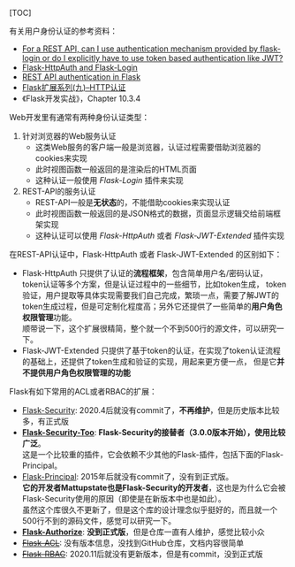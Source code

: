 [TOC]

有关用户身份认证的参考资料：
+ [For a REST API, can I use authentication mechanism provided by flask-login or do I explicitly have to use token based authentication like JWT?](https://stackoverflow.com/questions/65520316/for-a-rest-api-can-i-use-authentication-mechanism-provided-by-flask-login-or-do)
+ [Flask-HttpAuth and Flask-Login](https://stackoverflow.com/questions/26163767/flask-httpauth-and-flask-login)
+ [REST API authentication in Flask](https://medium.com/@anubabajide/rest-api-authentication-in-flask-481518a7479b)
+ [Flask扩展系列(九)–HTTP认证](http://www.bjhee.com/flask-ext9.html)
+ 《Flask开发实战》，Chapter 10.3.4

Web开发里有通常有两种身份认证类型：
1. 针对浏览器的Web服务认证
   + 这类Web服务的客户端一般是浏览器，认证过程需要借助浏览器的cookies来实现
   + 此时视图函数一般返回的是渲染后的HTML页面
   + 这种认证一般使用 *Flask-Login* 插件来实现
2. REST-API的服务认证
   + REST-API一般是**无状态**的，不能借助cookies来实现认证
   + 此时视图函数一般返回的是JSON格式的数据，页面显示逻辑交给前端框架实现
   + 这种认证可以使用 *Flask-HttpAuth* 或者 *Flask-JWT-Extended* 插件实现

在REST-API认证中，Flask-HttpAuth 或者 Flask-JWT-Extended 的区别如下：
+ Flask-HttpAuth 只提供了认证的**流程框架**，包含简单用户名/密码认证，token认证等多个方案，但是认证过程中的一些细节，比如token生成，
  token验证，用户提取等具体实现需要我们自己完成，繁琐一点，需要了解JWT的token生成过程，但是可定制化程度高；另外它还提供了一些简单的**用户角色权限管理**功能。     
  顺带说一下，这个扩展很精简，整个就一个不到500行的源文件，可以研究一下。
+ Flask-JWT-Extended 只提供了基于token的认证，在实现了token认证流程的基础上，还提供了token生成和验证的实现，用起来更方便一点，
  但是它**并不提供用户角色权限管理的功能**


Flask有如下常用的ACL或者RBAC的扩展：
+ [Flask-Security](https://pythonhosted.org/Flask-Security/): 2020.4后就没有commit了，**不再维护**，但是历史版本比较多，有正式版
+ [**Flask-Security-Too**](https://flask-security-too.readthedocs.io/en/stable/): **Flask-Security的接替者（3.0.0版本开始），使用比较广泛**。   
  这是一个比较重的插件，它会依赖不少其他的Flask-插件，包括下面的Flask-Principal。
+ [Flask-Principal](https://pythonhosted.org/Flask-Principal/): 2015年后就没有commit了，没有到正式版。   
  **它的开发者Mattupstate也是Flask-Security的开发者**，这也是为什么它会被Flask-Security使用的原因（即使是在新版本中也是如此）。    
  虽然这个库很久不更新了，但是这个库的设计理念似乎挺好的，而且就一个500行不到的源码文件，感觉可以研究一下。
+ [**Flask-Authorize**](https://flask-authorize.readthedocs.io/en/latest/): **没到正式版**，但是仓库一直有人维护，感觉比较小众
+ [~~Flask-ACL~~](https://mikeboers.github.io/Flask-ACL/): 没有版本信息，没找到GitHub仓库，文档内容很简单
+ [~~Flask-RBAC~~](https://flask-rbac.readthedocs.io/en/latest/): 2020.11后就没有更新版本，但是有commit，没到正式版
